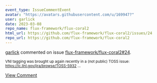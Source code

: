```yaml
---
event_type: IssueCommentEvent
avatar: "https://avatars.githubusercontent.com/u/169947?"
user: garlick
date: 2023-03-08
repo_name: flux-framework/flux-coral2
html_url: https://github.com/flux-framework/flux-coral2/issues/24
repo_url: https://github.com/flux-framework/flux-coral2
---
```


<a href='https://github.com/garlick' target='_blank'>garlick</a> commented on issue <a href='https://github.com/flux-framework/flux-coral2/issues/24' target='_blank'>flux-framework/flux-coral2#24</a>.

<small>VNI tagging was brought up again recently in a (not public) TOSS issue:   https://lc.llnl.gov/jira/browse/TOSS-5932...</small>

<a href='https://github.com/flux-framework/flux-coral2/issues/24' target='_blank'>View Comment</a>